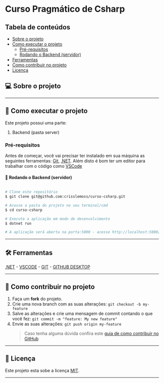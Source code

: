 # Curso Pragmático de Csharp

## Tabela de conteúdos

<!--ts-->

- [Sobre o projeto](#-sobre-o-projeto)
- [Como executar o projeto](#-como-executar-o-projeto)
  - [Pré-requisitos](#pré-requisitos)
  - [Rodando o Backend (servidor)](#user-content--rodando-o-backend-servidor)
- [Ferramentas](#-ferramentas)  
- [Como contribuir no projeto](#-como-contribuir-no-projeto)
- [Licença](#user-content--licença)
<!--te-->

## 💻 Sobre o projeto

---

## 🚀 Como executar o projeto

Este projeto possui uma parte:

1. Backend (pasta server)

### Pré-requisitos

Antes de começar, você vai precisar ter instalado em sua máquina as seguintes ferramentas:
[Git](https://git-scm.com), [.NET](https://dotnet.microsoft.com/download/).
Além disto é bom ter um editor para trabalhar com o código como [VSCode](https://code.visualstudio.com/)

#### 🎲 Rodando o Backend (servidor)

```bash

# Clone este repositório
$ git clone git@github.com:crisslemoss/curso-csharp.git

# Acesse a pasta do projeto no seu terminal/cmd
$ cd curso-csharp

# Execute a aplicação em modo de desenvolvimento
$ dotnet run

# A aplicação será aberta na porta:5000 - acesse http://localhost:5000/swagger/v1/swagger.json

```

---

## 🛠 Ferramentas

[.NET](https://dotnet.microsoft.com/download) - [VSCODE](https://code.visualstudio.com/) - [GIT](https://git-scm.com/) - [GITHUB DESKTOP](https://desktop.github.com/)

---

## 💪 Como contribuir no projeto

1. Faça um **fork** do projeto.
2. Crie uma nova branch com as suas alterações: `git checkout -b my-feature`
3. Salve as alterações e crie uma mensagem de commit contando o que você fez: `git commit -m "feature: My new feature"`
4. Envie as suas alterações: `git push origin my-feature`
   > Caso tenha alguma dúvida confira este [guia de como contribuir no GitHub](./CONTRIBUTING.md)

---

## 📝 Licença

Este projeto esta sobe a licença [MIT](./LICENSE).

---
